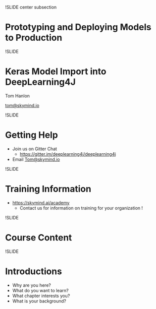 !SLIDE center subsection

# Prototyping and Deploying Models to Production



!SLIDE 

# Keras Model Import into DeepLearning4J

Tom Hanlon

tom@skymind.io


<!---  !SLIDE[bg=resources/skymind_c_720.png] background-fit right -->

!SLIDE

# Getting Help

* Join us on Gitter Chat
  * https://gitter.im/deeplearning4j/deeplearning4j
* Email Tom@skymind.io

!SLIDE

# Training Information

* https://skymind.ai/academy
  * Contact us for information on training for your organization !


!SLIDE 

# Course Content


!SLIDE

# Introductions
* Why are you here?
* What do you want to learn?
* What chapter interests you?
* What is your background?
